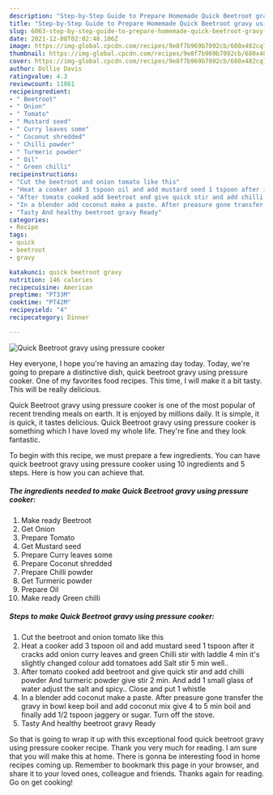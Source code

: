 ```yaml
---
description: "Step-by-Step Guide to Prepare Homemade Quick Beetroot gravy using pressure cooker"
title: "Step-by-Step Guide to Prepare Homemade Quick Beetroot gravy using pressure cooker"
slug: 6063-step-by-step-guide-to-prepare-homemade-quick-beetroot-gravy-using-pressure-cooker
date: 2021-12-08T02:02:48.106Z
image: https://img-global.cpcdn.com/recipes/9e8f7b969b7092cb/680x482cq70/quick-beetroot-gravy-using-pressure-cooker-recipe-main-photo.jpg
thumbnail: https://img-global.cpcdn.com/recipes/9e8f7b969b7092cb/680x482cq70/quick-beetroot-gravy-using-pressure-cooker-recipe-main-photo.jpg
cover: https://img-global.cpcdn.com/recipes/9e8f7b969b7092cb/680x482cq70/quick-beetroot-gravy-using-pressure-cooker-recipe-main-photo.jpg
author: Dollie Davis
ratingvalue: 4.3
reviewcount: 11861
recipeingredient:
- " Beetroot"
- " Onion"
- " Tomato"
- " Mustard seed"
- " Curry leaves some"
- " Coconut shredded"
- " Chilli powder"
- " Turmeric powder"
- " Oil"
- " Green chilli"
recipeinstructions:
- "Cut the beetroot and onion tomato like this"
- "Heat a cooker add 3 tspoon oil and add mustard seed 1 tspoon after it cracks add onion curry leaves and green Chilli stir with laddle 4 min it&#39;s slightly changed colour add tomatoes add Salt stir 5 min well.."
- "After tomato cooked add beetroot and give quick stir and add chilli powder And turmeric powder give stir 2 min. And add 1 small glass of water adjust the salt and spicy.. Close and put 1 whistle"
- "In a blender add coconut make a paste. After preasure gone transfer the gravy in bowl keep boil and add coconut mix give 4 to 5 min boil and finally add 1/2 tspoon jaggery or sugar. Turn off the stove."
- "Tasty And healthy beetroot gravy Ready"
categories:
- Recipe
tags:
- quick
- beetroot
- gravy

katakunci: quick beetroot gravy 
nutrition: 146 calories
recipecuisine: American
preptime: "PT33M"
cooktime: "PT42M"
recipeyield: "4"
recipecategory: Dinner

---
```



![Quick Beetroot gravy using pressure cooker](https://img-global.cpcdn.com/recipes/9e8f7b969b7092cb/680x482cq70/quick-beetroot-gravy-using-pressure-cooker-recipe-main-photo.jpg)

Hey everyone, I hope you're having an amazing day today. Today, we're going to prepare a distinctive dish, quick beetroot gravy using pressure cooker. One of my favorites food recipes. This time, I will make it a bit tasty. This will be really delicious.



Quick Beetroot gravy using pressure cooker is one of the most popular of recent trending meals on earth. It is enjoyed by millions daily. It is simple, it is quick, it tastes delicious. Quick Beetroot gravy using pressure cooker is something which I have loved my whole life. They're fine and they look fantastic.


To begin with this recipe, we must prepare a few ingredients. You can have quick beetroot gravy using pressure cooker using 10 ingredients and 5 steps. Here is how you can achieve that.

<!--inarticleads1-->

##### The ingredients needed to make Quick Beetroot gravy using pressure cooker:

1. Make ready  Beetroot
1. Get  Onion
1. Prepare  Tomato
1. Get  Mustard seed
1. Prepare  Curry leaves some
1. Prepare  Coconut shredded
1. Prepare  Chilli powder
1. Get  Turmeric powder
1. Prepare  Oil
1. Make ready  Green chilli




<!--inarticleads2-->

##### Steps to make Quick Beetroot gravy using pressure cooker:

1. Cut the beetroot and onion tomato like this
1. Heat a cooker add 3 tspoon oil and add mustard seed 1 tspoon after it cracks add onion curry leaves and green Chilli stir with laddle 4 min it&#39;s slightly changed colour add tomatoes add Salt stir 5 min well..
1. After tomato cooked add beetroot and give quick stir and add chilli powder And turmeric powder give stir 2 min. And add 1 small glass of water adjust the salt and spicy.. Close and put 1 whistle
1. In a blender add coconut make a paste. After preasure gone transfer the gravy in bowl keep boil and add coconut mix give 4 to 5 min boil and finally add 1/2 tspoon jaggery or sugar. Turn off the stove.
1. Tasty And healthy beetroot gravy Ready




So that is going to wrap it up with this exceptional food quick beetroot gravy using pressure cooker recipe. Thank you very much for reading. I am sure that you will make this at home. There is gonna be interesting food in home recipes coming up. Remember to bookmark this page in your browser, and share it to your loved ones, colleague and friends. Thanks again for reading. Go on get cooking!
